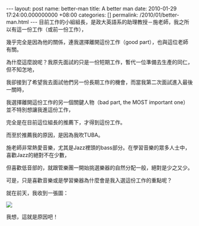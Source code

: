 --- layout: post name: better-man title: A better man date: 2010-01-29 17:24:00.000000000 +08:00 categories: [] permalink: /2010/01/better-man.html --- 目前工作的小組組長，是政大英語系的助理教授－施老師，我之所以有這一份工作（或前一份工作），  
    
幾乎完全是因為他的關係，連我選擇離開這份工作（good part），也與這位老師有關。  
    
為什麼這麼說呢？我原先面試的只是一份短期工作，暫代一位準備去生產的同仁，但不知怎地，  
    
我卻接到了希望我去面試他們另一份長期工作的機會，而當我第二次面試進入最後一關時，  
    
我選擇離開這份工作的另一個關鍵人物（bad part, the MOST important one）並不特別想讓我進這份工作，  
    
完全是在目前這位組長的推薦下，才得到這份工作。  
    
    
而至於推薦我的原因，是因為我吹TUBA。  
    
施老師非常熱愛音樂，尤其是Jazz裡頭的bass部分。在學習音樂的眾多人士中，喜歡Jazz的絕對不在少數，  
    
但喜歡低音部的，就跟管樂團一開始挑選樂器的自然分配一般，絕對是少之又少。  
    
    
可是，只是喜歡音樂或是學習樂器為什麼會是我入選這份工作的重點呢？  
    
就在前天，我收到一張圖：  
    
    

  ![](http://1.bp.blogspot.com/_ZExaGobn4SI/S2Ko3R3bmKI/AAAAAAAAABQ/G7jE9z7nGvY/s320/musicians_better.png)

    

我想，這就是原因吧！

    

    

    

